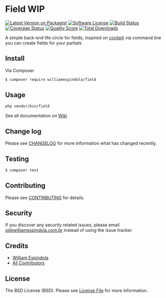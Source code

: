 # Field WIP

[![Latest Version on Packagist][ico-version]][link-packagist]
[![Software License][ico-license]](LICENSE.md)
[![Build Status][ico-travis]][link-travis]
[![Coverage Status][ico-scrutinizer]][link-scrutinizer]
[![Quality Score][ico-code-quality]][link-code-quality]
[![Total Downloads][ico-downloads]][link-downloads]

A simple back-end life circle for fields, inspired on [cockpit](http://getcockpit.com/) via command line you can create fields for your partials

## Install

Via Composer

``` bash
$ composer require williamespindola/field
```

## Usage

``` bash
php vendor/bin/field
```

See all documentation on [Wiki](https://github.com/williamespindola/field/wiki)

## Change log

Please see [CHANGELOG](CHANGELOG.md) for more information what has changed recently.

## Testing

``` bash
$ composer test
```

## Contributing

Please see [CONTRIBUTING](CONTRIBUTING.md) for details.

## Security

If you discover any security related issues, please email oi@williamespindola.com.br instead of using the issue tracker.

## Credits

- [William Espindola][link-author]
- [All Contributors][link-contributors]

## License

The BSD License (BSD). Please see [License File](LICENSE.md) for more information.

[ico-version]: https://img.shields.io/packagist/v/williamespindola/field.svg?style=flat-square
[ico-license]: https://img.shields.io/badge/license-BSD-brightgreen.svg?style=flat-square
[ico-travis]: https://img.shields.io/travis/williamespindola/field/master.svg?style=flat-square
[ico-scrutinizer]: https://img.shields.io/scrutinizer/coverage/g/williamespindola/field.svg?style=flat-square
[ico-code-quality]: https://img.shields.io/scrutinizer/g/williamespindola/field.svg?style=flat-square
[ico-downloads]: https://img.shields.io/packagist/dt/williamespindola/field.svg?style=flat-square

[link-packagist]: https://packagist.org/packages/williamespindola/field
[link-travis]: https://travis-ci.org/williamespindola/field
[link-scrutinizer]: https://scrutinizer-ci.com/g/williamespindola/field/code-structure
[link-code-quality]: https://scrutinizer-ci.com/g/williamespindola/field
[link-downloads]: https://packagist.org/packages/williamespindola/field
[link-author]: https://github.com/williamespindola
[link-contributors]: ../../contributors
